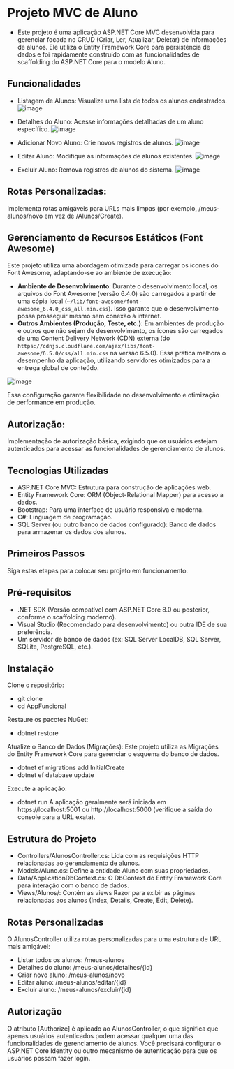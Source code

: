 # Projeto MVC de Aluno
* Este projeto é uma aplicação ASP.NET Core MVC desenvolvida para gerenciar focada no CRUD (Criar, Ler, Atualizar, Deletar) de informações de alunos. Ele utiliza o Entity Framework Core para persistência de dados e foi rapidamente construído com as funcionalidades de scaffolding do ASP.NET Core para o modelo Aluno.


## Funcionalidades
* Listagem de Alunos: Visualize uma lista de todos os alunos cadastrados.
![image](https://github.com/user-attachments/assets/9e7c7746-c4ce-41f4-9a4d-956c168c7c1c)

* Detalhes do Aluno: Acesse informações detalhadas de um aluno específico.
![image](https://github.com/user-attachments/assets/036dc35b-6746-401d-8015-b023f9332456)

* Adicionar Novo Aluno: Crie novos registros de alunos.
![image](https://github.com/user-attachments/assets/7d86fe0b-36b4-4643-91c7-4074fb90e245)

* Editar Aluno: Modifique as informações de alunos existentes.
![image](https://github.com/user-attachments/assets/036f7181-f17d-4404-ac2b-b2a7eebbf5c3)

* Excluir Aluno: Remova registros de alunos do sistema.
![image](https://github.com/user-attachments/assets/a7523225-8f32-4d20-880c-879e6adef721)

## Rotas Personalizadas: 
 Implementa rotas amigáveis para URLs mais limpas (por exemplo, /meus-alunos/novo em vez de /Alunos/Create).

## Gerenciamento de Recursos Estáticos (Font Awesome)

Este projeto utiliza uma abordagem otimizada para carregar os ícones do Font Awesome, adaptando-se ao ambiente de execução:

* **Ambiente de Desenvolvimento**: Durante o desenvolvimento local, os arquivos do Font Awesome (versão 6.4.0) são carregados a partir de uma cópia local (`~/lib/font-awesome/font-awesome_6.4.0_css_all.min.css`). Isso garante que o desenvolvimento possa prosseguir mesmo sem conexão à internet.
* **Outros Ambientes (Produção, Teste, etc.)**: Em ambientes de produção e outros que não sejam de desenvolvimento, os ícones são carregados de uma Content Delivery Network (CDN) externa (do `https://cdnjs.cloudflare.com/ajax/libs/font-awesome/6.5.0/css/all.min.css` na versão 6.5.0). Essa prática melhora o desempenho da aplicação, utilizando servidores otimizados para a entrega global de conteúdo.

![image](https://github.com/user-attachments/assets/af604234-1d2f-4109-9f2d-e3db5d45a085)

Essa configuração garante flexibilidade no desenvolvimento e otimização de performance em produção.

## Autorização: 
 Implementação de autorização básica, exigindo que os usuários estejam autenticados para acessar as funcionalidades de gerenciamento de alunos.

## Tecnologias Utilizadas
* ASP.NET Core MVC: Estrutura para construção de aplicações web.
* Entity Framework Core: ORM (Object-Relational Mapper) para acesso a dados.
* Bootstrap: Para uma interface de usuário responsiva e moderna.
* C#: Linguagem de programação.
* SQL Server (ou outro banco de dados configurado): Banco de dados para armazenar os dados dos alunos.

## Primeiros Passos
 Siga estas etapas para colocar seu projeto em funcionamento.

## Pré-requisitos
* .NET SDK (Versão compatível com ASP.NET Core 8.0 ou posterior, conforme o scaffolding moderno).
* Visual Studio (Recomendado para desenvolvimento) ou outra IDE de sua preferência.
* Um servidor de banco de dados (ex: SQL Server LocalDB, SQL Server, SQLite, PostgreSQL, etc.).

## Instalação
 Clone o repositório:
 * git clone <url-do-seu-repositorio>
 * cd AppFuncional

Restaure os pacotes NuGet:
 * dotnet restore

Atualize o Banco de Dados (Migrações):
 Este projeto utiliza as Migrações do Entity Framework Core para gerenciar o esquema do banco de dados.
 * dotnet ef migrations add InitialCreate
 *  dotnet ef database update

 Execute a aplicação:
 * dotnet run
  A aplicação geralmente será iniciada em https://localhost:5001 ou http://localhost:5000 (verifique a saída do console para a URL exata).

## Estrutura do Projeto
* Controllers/AlunosController.cs: Lida com as requisições HTTP relacionadas ao gerenciamento de alunos.
* Models/Aluno.cs: Define a entidade Aluno com suas propriedades.
* Data/ApplicationDbContext.cs: O DbContext do Entity Framework Core para interação com o banco de dados.
* Views/Alunos/: Contém as views Razor para exibir as páginas relacionadas aos alunos (Index, Details, Create, Edit, Delete).

## Rotas Personalizadas
 O AlunosController utiliza rotas personalizadas para uma estrutura de URL mais amigável:
 * Listar todos os alunos: /meus-alunos
 * Detalhes do aluno: /meus-alunos/detalhes/{id}
 * Criar novo aluno: /meus-alunos/novo
 * Editar aluno: /meus-alunos/editar/{id}
 * Excluir aluno: /meus-alunos/excluir/{id}

## Autorização
 O atributo [Authorize] é aplicado ao AlunosController, o que significa que apenas usuários autenticados podem acessar qualquer uma das funcionalidades de gerenciamento de alunos. Você precisará configurar o ASP.NET Core Identity ou outro mecanismo de autenticação para que os usuários possam fazer login.
